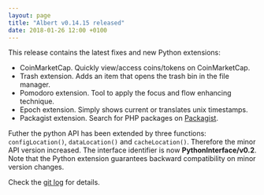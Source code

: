 ```yaml
---
layout: page
title: "Albert v0.14.15 released"
date: 2018-01-26 12:00 +0100
---
```

This release contains the latest fixes and new Python extensions:

* CoinMarketCap. Quickly view/access coins/tokens on CoinMarketCap.
* Trash extension. Adds an item that opens the trash bin in the file manager.
* Pomodoro extension. Tool to apply the focus and flow enhancing technique.
* Epoch extension. Simply shows current or translates unix timestamps.
* Packagist extension. Search for PHP packages on [Packagist](https://packagist.org/).

Futher the python API has been extended by three functions: `configLocation()`, `dataLocation()` and `cacheLocation()`. Therefore the minor API version increased. The interface identifier is now **PythonInterface/v0.2**. Note that the Python extension guarantees backward compatibility on minor version changes.

Check the [git log](https://github.com/albertlauncher/albert/commits/v0.14.15) for details.
